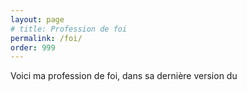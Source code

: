 ```yaml
---
layout: page
# title: Profession de foi
permalink: /foi/
order: 999
---
```


Voici ma profession de foi, dans sa dernière version du <!-- TODO : date -->

